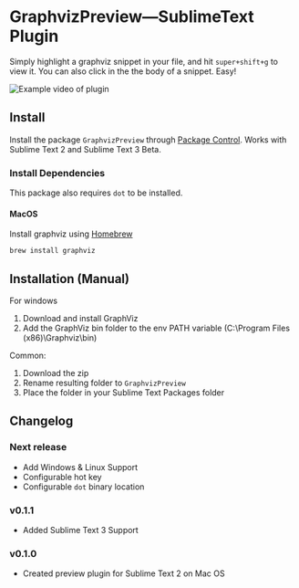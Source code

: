 # GraphvizPreview—SublimeText Plugin

Simply highlight a graphviz snippet in your file, and hit `super+shift+g` to view it.  You can also click in the the body of a snippet.  Easy!

![Example video of plugin](https://packagecontrol.io/readmes/img/376d256c225f965ec94ee25c42e66c60a98a55a7.gif)

## Install

Install the package `GraphvizPreview` through [Package Control](https://packagecontrol.io/packages/GraphvizPreview).  Works with Sublime Text 2 and Sublime Text 3 Beta.

### Install Dependencies

This package also requires `dot` to be installed.

#### MacOS

Install graphviz using [Homebrew](http://brew.sh/)

```
brew install graphviz
```

## Installation (Manual)

For windows
1. Download and install GraphViz
2. Add the GraphViz bin folder to the env PATH variable (C:\Program Files (x86)\Graphviz\bin)

Common:
1. Download the zip
2. Rename resulting folder to `GraphvizPreview`
3. Place the folder in your Sublime Text Packages folder

## Changelog

### Next release

* Add Windows & Linux Support
* Configurable hot key
* Configurable `dot` binary location

### v0.1.1

* Added Sublime Text 3 Support

### v0.1.0

* Created preview plugin for Sublime Text 2 on Mac OS
